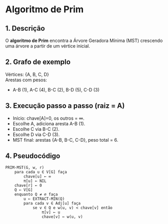 # Algoritmo de Prim

## 1. Descrição
O **algoritmo de Prim** encontra a Árvore Geradora Mínima (MST) crescendo uma árvore a partir de um vértice inicial.

## 2. Grafo de exemplo
Vértices: {A, B, C, D}  
Arestas com pesos:  
- A-B (1), A-C (4), B-C (2), B-D (5), C-D (3)

## 3. Execução passo a passo (raiz = A)
- Início: chave[A]=0, os outros = ∞.  
- Escolhe A, adiciona aresta A-B (1).  
- Escolhe C via B-C (2).  
- Escolhe D via C-D (3).  
- MST final: arestas {A-B, B-C, C-D}, peso total = 6.

## 4. Pseudocódigo
```pseudocode
PRIM-MST(G, w, r)
    para cada u ∈ V[G] faça
        chave[u] ← ∞
        π[u] ← NIL
    chave[r] ← 0
    Q ← V[G]
    enquanto Q ≠ ∅ faça
        u ← EXTRACT-MIN(Q)
        para cada v ∈ Adj[u] faça
            se v ∈ Q e w(u, v) < chave[v] então
                π[v] ← u
                chave[v] ← w(u, v)
```